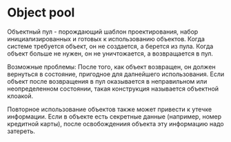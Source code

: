 # Object pool

Объектный пул - порождающий шаблон проектирования, набор инициализированных и готовых
к использованию объектов. Когда системе требуется объект, он не создается, а берется из пула.
Когда объект больше не нужен, он не уничтожается, а возвращается в пул.

Возможные проблемы:
После того, как объект возвращен, он должен вернуться в состояние, пригодное для
далнейшего использования. Если объект после возвращения в пул оказывается в неправильном
или неопределенном состоянии, такая конструкция называется объектной клоакой.

Повторное использование объектов также может привести к утечке информации.
Если в объекте есть секретные данные (например, номер кредитной карты),
после освобождениия объекта эту информацию надо затереть.
